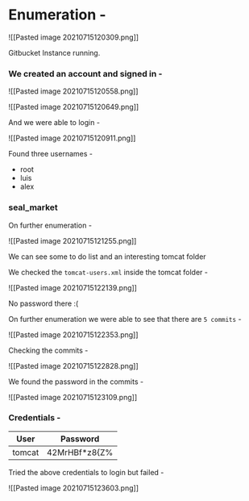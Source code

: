 # Enumeration -

![[Pasted image 20210715120309.png]]

Gitbucket Instance running.

### We created an account and signed in -

![[Pasted image 20210715120558.png]]


![[Pasted image 20210715120649.png]]


And we were able to login -

![[Pasted image 20210715120911.png]]

Found three usernames -

- root
- luis
- alex


### seal_market

On further enumeration -

![[Pasted image 20210715121255.png]]

We can see some to do list and an interesting tomcat folder

We checked the `tomcat-users.xml` inside the tomcat folder -

![[Pasted image 20210715122139.png]]

No password there :(

On further enumeration we were able to see that there are `5 commits`  -

![[Pasted image 20210715122353.png]]


Checking the commits -

![[Pasted image 20210715122828.png]]

We found the password in the commits -

![[Pasted image 20210715123109.png]]


### Credentials -

|User|Password|
|--|--|
|  tomcat  |   42MrHBf*z8{Z%   |


Tried the above credentials to login but failed -

![[Pasted image 20210715123603.png]]